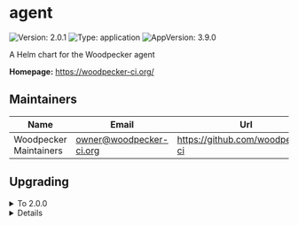 # agent

![Version: 2.0.1](https://img.shields.io/badge/Version-2.0.1-informational?style=flat-square) ![Type: application](https://img.shields.io/badge/Type-application-informational?style=flat-square) ![AppVersion: 3.9.0](https://img.shields.io/badge/AppVersion-3.9.0-informational?style=flat-square)

A Helm chart for the Woodpecker agent

**Homepage:** <https://woodpecker-ci.org/>

## Maintainers

| Name                   | Email                     | Url                                |
| ---------------------- | ------------------------- | ---------------------------------- |
| Woodpecker Maintainers | <owner@woodpecker-ci.org> | <https://github.com/woodpecker-ci> |

## Upgrading

<details>

<summary>To 2.0.0</summary>

See the [3.0.0 release notes](https://woodpecker-ci.org/migrations#300).

</details>

<details>

<details>

<summary>To 1.0.0</summary>

- If you have injected/defined the env var `WOODPECKER_AGENT_SECRET` manually, you need to decide whether you want to continue doing so (if yes, set `mapAgentSecret: false`) or if you want to make use of the new `mapAgentSecret: true` option (new default). This option maps an existing k8s secret in the same namespace into the statefulset.

</details>

<details>

## Values

### NetworkPolicy

| Key                            | Type   | Default                                                                                                                                      | Description                                                                       |
| ------------------------------ | ------ | -------------------------------------------------------------------------------------------------------------------------------------------- | --------------------------------------------------------------------------------- |
| networkPolicy.egress.apiserver | object | `{"ports":[{"port":6443,"protocol":"TCP"}],"to":[{"ipBlock":{"cidr":"10.43.0.1/32"}}]}`                                                      | rule to access Kubernetes APIServer                                               |
| networkPolicy.egress.dns       | list   | `[{"namespaceSelector":{"matchLabels":{"kubernetes.io/metadata.name":"kube-system"}},"podSelector":{"matchLabels":{"k8s-app":"kube-dns"}}}]` | rule to access DNS                                                                |
| networkPolicy.egress.enabled   | bool   | `true`                                                                                                                                       | activate egress no networkpolicy                                                  |
| networkPolicy.egress.extra     | list   | `[]`                                                                                                                                         | rule to access additional PS: you should not use (the job it-self are other pods) |
| networkPolicy.egress.server    | object | `{"ports":[{"port":9000,"protocol":"TCP"}],"to":[{"podSelector":{"matchLabels":{"app.kubernetes.io/name":"server"}}}]}`                      | rule to access woodpecker-agent                                                   |
| networkPolicy.enabled          | bool   | `false`                                                                                                                                      | deploy networkpolicy                                                              |
| networkPolicy.ingress.http     | list   | `[]`                                                                                                                                         | allow to http ports normaly not needed                                            |

### Other Values

| Key                                                   | Type   | Default                                | Description                                                                                                                                                                                                                                                                                                                              |
| ----------------------------------------------------- | ------ | -------------------------------------- | ---------------------------------------------------------------------------------------------------------------------------------------------------------------------------------------------------------------------------------------------------------------------------------------------------------------------------------------- |
| affinity                                              | object | `{}`                                   | Specifies the affinity                                                                                                                                                                                                                                                                                                                   |
| args                                                  | list   | `[]`                                   | Defines a custom args to start the container                                                                                                                                                                                                                                                                                             |
| command                                               | list   | `[]`                                   | Defines a custom command to start the container                                                                                                                                                                                                                                                                                          |
| dnsConfig                                             | object | `{}`                                   | Overrides the default DNS configuration                                                                                                                                                                                                                                                                                                  |
| env.WOODPECKER_BACKEND                                | string | `"kubernetes"`                         |                                                                                                                                                                                                                                                                                                                                          |
| env.WOODPECKER_BACKEND_K8S_NAMESPACE                  | string | `"woodpecker"`                         |                                                                                                                                                                                                                                                                                                                                          |
| env.WOODPECKER_BACKEND_K8S_NAMESPACE_PER_ORGANIZATION | bool   | `false`                                |                                                                                                                                                                                                                                                                                                                                          |
| env.WOODPECKER_BACKEND_K8S_POD_ANNOTATIONS            | string | `""`                                   |                                                                                                                                                                                                                                                                                                                                          |
| env.WOODPECKER_BACKEND_K8S_POD_LABELS                 | string | `""`                                   |                                                                                                                                                                                                                                                                                                                                          |
| env.WOODPECKER_BACKEND_K8S_STORAGE_CLASS              | string | `""`                                   |                                                                                                                                                                                                                                                                                                                                          |
| env.WOODPECKER_BACKEND_K8S_STORAGE_RWX                | bool   | `true`                                 |                                                                                                                                                                                                                                                                                                                                          |
| env.WOODPECKER_BACKEND_K8S_VOLUME_SIZE                | string | `"10G"`                                |                                                                                                                                                                                                                                                                                                                                          |
| env.WOODPECKER_CONNECT_RETRY_COUNT                    | string | `"1"`                                  |                                                                                                                                                                                                                                                                                                                                          |
| env.WOODPECKER_SERVER                                 | string | `"woodpecker-server:9000"`             |                                                                                                                                                                                                                                                                                                                                          |
| extraSecretNamesForEnvFrom                            | list   | `[]`                                   | Add extra secret that is contains environment variables                                                                                                                                                                                                                                                                                  |
| extraVolumeMounts                                     | list   | `[]`                                   | Additional volumes that will be attached to the agent container                                                                                                                                                                                                                                                                          |
| extraVolumes                                          | list   | `[]`                                   | Additional volumes that can be mounted in containers                                                                                                                                                                                                                                                                                     |
| fullnameOverride                                      | string | `""`                                   | Overrides the full name of the chart of the agent component                                                                                                                                                                                                                                                                              |
| image.pullPolicy                                      | string | `"IfNotPresent"`                       | The pull policy for the image                                                                                                                                                                                                                                                                                                            |
| image.registry                                        | string | `"docker.io"`                          | The image registry                                                                                                                                                                                                                                                                                                                       |
| image.repository                                      | string | `"woodpeckerci/woodpecker-agent"`      | The image repository                                                                                                                                                                                                                                                                                                                     |
| image.tag                                             | string | `""`                                   | Overrides the image tag whose default is the chart appVersion.                                                                                                                                                                                                                                                                           |
| imagePullSecrets                                      | list   | `[]`                                   | The image pull secrets                                                                                                                                                                                                                                                                                                                   |
| initContainers                                        | list   | `[]`                                   | Add additional init containers to the pod (evaluated as a template)                                                                                                                                                                                                                                                                      |
| mapAgentSecret                                        | bool   | `true`                                 |                                                                                                                                                                                                                                                                                                                                          |
| nameOverride                                          | string | `""`                                   | Overrides the name of the chart of the agent component                                                                                                                                                                                                                                                                                   |
| nodeSelector                                          | object | `{}`                                   | Specifies the labels of the nodes that the agent component must be running                                                                                                                                                                                                                                                               |
| persistence.accessModes                               | list   | `["ReadWriteOnce"]`                    | Defines the access mode of the persistent volume                                                                                                                                                                                                                                                                                         |
| persistence.enabled                                   | bool   | `true`                                 | Enable the creation of the persistent volume                                                                                                                                                                                                                                                                                             |
| persistence.existingClaim                             | string | `nil`                                  | Defines an existing claim to use                                                                                                                                                                                                                                                                                                         |
| persistence.mountPath                                 | string | `"/etc/woodpecker"`                    | Defines the path where the volume should be mounted                                                                                                                                                                                                                                                                                      |
| persistence.size                                      | string | `"1Gi"`                                | Defines the size of the persistent volume                                                                                                                                                                                                                                                                                                |
| persistence.storageClass                              | string | `""`                                   | Defines the storageClass of the persistent volume                                                                                                                                                                                                                                                                                        |
| podAnnotations                                        | object | `{}`                                   | Add pod annotations for the agent component                                                                                                                                                                                                                                                                                              |
| podSecurityContext                                    | object | `{"fsGroup":1000}`                     | Add pod security context                                                                                                                                                                                                                                                                                                                 |
| replicaCount                                          | int    | `2`                                    | The number of replicas for the deployment                                                                                                                                                                                                                                                                                                |
| resources                                             | object | `{}`                                   | Specifies the resources for the agent component                                                                                                                                                                                                                                                                                          |
| secrets                                               | list   | `[]`                                   | Create an agent secret                                                                                                                                                                                                                                                                                                                   |
| securityContext                                       | object | `{"runAsGroup":1000,"runAsUser":1000}` | Add security context                                                                                                                                                                                                                                                                                                                     |
| serviceAccount.annotations                            | object | `{}`                                   | Annotations to add to the service account                                                                                                                                                                                                                                                                                                |
| serviceAccount.create                                 | bool   | `true`                                 | Specifies whether a service account should be created (also see RBAC subsection)                                                                                                                                                                                                                                                         |
| serviceAccount.name                                   | string | `""`                                   | The name of the service account to use. If not set and create is true, a name is generated using the fullname template                                                                                                                                                                                                                   |
| serviceAccount.rbac.create                            | bool   | `true`                                 | If your cluster has RBAC enabled and you're using the Kubernetes agent- backend you'll need this. (this is true for almost all production clusters) only change this if you have a non CNCF compliant cluster, missing the RBAC endpoints the Role and RoleBinding are only created if serviceAccount.create is also true                |
| serviceAccount.rbac.role.annotations                  | object | `{}`                                   |                                                                                                                                                                                                                                                                                                                                          |
| serviceAccount.rbac.role.labels                       | object | `{}`                                   |                                                                                                                                                                                                                                                                                                                                          |
| serviceAccount.rbac.roleBinding.annotations           | object | `{}`                                   |                                                                                                                                                                                                                                                                                                                                          |
| serviceAccount.rbac.roleBinding.labels                | object | `{}`                                   |                                                                                                                                                                                                                                                                                                                                          |
| tolerations                                           | list   | `[]`                                   | Specifies the tolerations                                                                                                                                                                                                                                                                                                                |
| topologySpreadConstraints                             | list   | `[]`                                   | Using topology spread constraints, you can ensure that there is at least one agent pod for each topology zone, e.g. one per arch for multi-architecture clusters or one for each region for geographically distributed cloud-hosted clusters. Ref: <https://kubernetes.io/docs/concepts/workloads/pods/pod-topology-spread-constraints/> |
